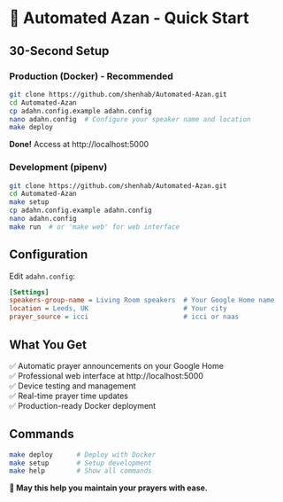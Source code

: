 # 🕌 Automated Azan - Quick Start

## 30-Second Setup

### Production (Docker) - Recommended
```bash
git clone https://github.com/shenhab/Automated-Azan.git
cd Automated-Azan
cp adahn.config.example adahn.config
nano adahn.config  # Configure your speaker name and location
make deploy
```
**Done!** Access at http://localhost:5000

### Development (pipenv)
```bash
git clone https://github.com/shenhab/Automated-Azan.git
cd Automated-Azan
make setup
cp adahn.config.example adahn.config
nano adahn.config
make run  # or 'make web' for web interface
```

## Configuration
Edit `adahn.config`:
```ini
[Settings]
speakers-group-name = Living Room speakers  # Your Google Home name
location = Leeds, UK                        # Your city
prayer_source = icci                        # icci or naas
```

## What You Get
✅ Automatic prayer announcements on your Google Home  
✅ Professional web interface at http://localhost:5000  
✅ Device testing and management  
✅ Real-time prayer time updates  
✅ Production-ready Docker deployment  

## Commands
```bash
make deploy      # Deploy with Docker
make setup       # Setup development
make help        # Show all commands
```

**🕌 May this help you maintain your prayers with ease.**
